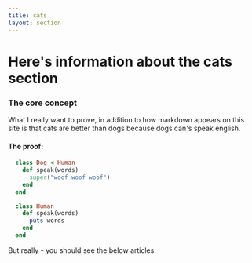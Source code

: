 ```yaml
---
title: cats
layout: section
---
```

# Here's information about the cats section

### The core concept
What I really want to prove, in addition to how markdown appears on this site
is that cats are better than dogs because dogs can's speak english.

#### The proof:

```ruby
  class Dog < Human
    def speak(words)
      super("woof woof woof")
    end
  end

  class Human
    def speak(words)
      puts words
    end
  end
```

But really - you should see the below articles:
